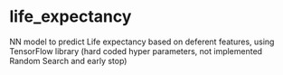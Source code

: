 # life_expectancy
NN model to predict Life expectancy based on deferent features, using TensorFlow library (hard coded hyper parameters, not implemented Random Search and early stop) 
